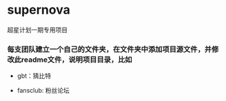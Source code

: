 # supernova

超星计划一期专用项目

### 每支团队建立一个自己的文件夹，在文件夹中添加项目源文件，并修改此readme文件，说明项目目录，比如

* gbt：猜比特

* fansclub: 粉丝论坛
